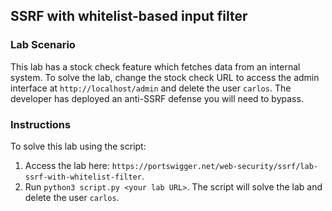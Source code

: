 ## SSRF with whitelist-based input filter
### Lab Scenario
This lab has a stock check feature which fetches data from an internal system.
To solve the lab, change the stock check URL to access the admin interface at `http://localhost/admin` and delete the user `carlos`.
The developer has deployed an anti-SSRF defense you will need to bypass.

### Instructions
To solve this lab using the script:
1. Access the lab here: `https://portswigger.net/web-security/ssrf/lab-ssrf-with-whitelist-filter`.
2. Run `python3 script.py <your lab URL>`. The script will solve the lab and delete the user `carlos`.